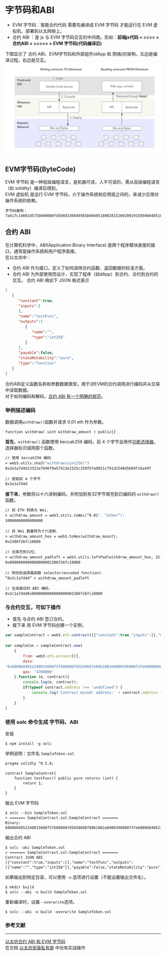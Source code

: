# 字节码和ABI  
- EVM 字节码：智能合约代码 需要先编译成 EVM 字节码 才能运行在 EVM 虚拟机、部署到以太网络上。  
- 合约 ABI ：是 js 与 EVM 字节码交互的中间商。形如：**前端js代码 < ==== \> 合约ABI \< ===== > EVM 字节码(代码编译后)**  

下图显示了 合约 ABI、EVM字节码和外部组件(dApp 和 网络)的架构，左边是编译过程，右边是交互。
![](https://github.com/BruceCoins/Pizza369/blob/main/0x0002%20EVM/image/0x01-1.png)  

## EVM字节码(ByteCode)
EVM 字节码 是一种低级编程语言，是机器可读，人不可读的，需从高级编程语言（如 solidity）编译后得到。  
EVM 虚拟机 是运行 EVM 字节码，介于操作系统和应用层之间的，来减少应用对操作系统的依赖。
```
字节码案例：
7a417c14602d575b600080fd5b60336049565b6040518082815260200191505060405180910390f35b6000600190509056fea
```

## 合约 ABI
在计算机科学中，ABI(Application Binary Interface) 是两个程序模块直接的接口，通常是操作系统和用户程序直接。  
在以太坊中：  
- 合约 ABI 作为接口，定义了如何调用合约函数、返回数据的标准方案。  
- 合约 ABI 为外部使用而设计，实现了程序（如dApp）到合约、合约到合约的交互。
合约 ABI 用如下 JSON 格式表示  
```json
[
   {
      "constant":true,
      "inputs":[
      ],
      "name":"testFunc",
      "outputs":[
         {
            "name":"",
            "type":"int256"
         }
      ],
      "payable":false,
      "stateMutability":"pure",
      "type":"function"
   }
]
```
合约ABI定义函数名称和参数数据类型，用于对EVM的合约调用进行编码并从交易中读取数据。  
对于如何编码和解码，[合约 ABI 有一个明确的规范](https://docs.soliditylang.org/en/latest/abi-spec.html)。  
### 举例描述编码
数据调用``withdraw()``函数并请求 0.01 eth 作为参数。
```solidity
function withdraw( uint withdraw_amount ) public{}
```
**首先**，``withdraw()`` 函数使用 keccak256 编码，前 4 个字节会用作[功能选择器](https://docs.soliditylang.org/zh/v0.8.16/abi-spec.html#index-1)，选择器标识调用那个函数。
```cmd
// 使用 keccak256 编码
> web3.utils.sha3("withdraw(uint256)")
0x2e1a7d4d13322e7b96f9a57413e1525c250fb7a9021cf91d1540d5b69f16a49f

// 提取前 4 个字节
0x2e1a7d4d
```
**接下来**，参数将以十六进制编码，并附加到有32字节填充到已编码的 ``withdraw()`` 函数。  
```cmd
// 将 ETH 转换为 Wei.
> withdraw_amount = web3.utils.toWei(“0.01", “ether”);
10000000000000000

// 将 Wei 数量转为十六进制.
> withdraw_amount_hex = web3.toHex(withdraw_mount);
0x2386f26fc10000

// 左填充到32位.
> withdraw_amount_padleft = web3.utils.leftPad(withdraw_amount_hex, 32);
0x0000000000000000002386f26fc10000

// 附加到选择器函数 selector(encoded function).
“0x2c1a7d4d” + withdraw_amount_padleft

// 生成最后的 ABI 编码.
0x2c1a7d4d0x0000000000000000002386f26fc10000
```

### 与合约交互，可如下操作  
- 首先 与合约 ABI 签订合约。
- 接下来 用 EVM 字节码创建一个实例。
```javascript
var sampleContract = web3.eth.contract([{"constant":true,"inputs":[],"name":"testFunc","outputs":[{"name":"","type":"int256"}],"payable":false,"stateMutability":"pure","type":"function"}]);

var sampleCon = sampleContract.new(
    {
        from: web3.eth.account[0],
        data:
'0x6080604052348015600f57600080fd5b50607e8061001e6000396000f3fe6080604052348015600f57600080fd5b506004361060285760003560e01c8063037a417c14602d575b600080fd5b60336049565b6040518082815260200191505060405180910390f35b6000600190509056fea165627a7a72305820e710d7394e9965c17ead6bb53757a23caee28d75a0a02b483638015a49dac6070029',
        gas: '4700000'
    },function (e, contract){
        console.log(e, contract);
        if(typeof contract.address !== 'undefined') {
            console.log('Contract mined! address:' + contract.address + 'transtionHash' + contract.transactionHash);
        }  
    }
)
``` 
### 使用 solc 命令生成 字节码、ABI
安装
```hack
$ npm install -g solc
```
举例说明：文件名 ``SampleToken.sol``
```solidity
pragma solidty ^0.5.8;

contract SampleContrat{
    function testFunc() public pure returns (int) {
        return 1;
    }
}
```
输出 EVM 字节码
```hack
$ solc --bin SampleToken.sol
> ======= SampleContract.sol:SampleContract =======
Binary:
6080604052348015600f57600080fd5b5060878061001e6000396000f3fe6080604052348015600f57600080fd5b506004361060285760003560e01c8063037a417c14602d575b600080fd5b60336049565b6040518082815260200191505060405180910390f35b6000600190509056fea265627a7a7230582050d33093e20eb388eec760ca84ba30ec42dadbdeb8edf5cd8b261e89b8d4279264736f6c634300050a0032 
```
输出合约 ABI
```hack
$ solc -abi SampleToken.sol
> ======= SampleContract.sol:SampleContract =======
Contract JSON ABI 
[{"constant":true,"inputs":[],"name":"testFunc","outputs":[{"name":"","type":"int256"}],"payable":false,"stateMutability":"pure","type":"function"}]
```
如果输出到特定目录，可以使用 ``-o`` 选项进行设置（不能设置输出文件名）。
```hack
$ mkdir build
$ solc --abi -o build SampleToken.sol
```
重新编译时，设置``--overwrite``选项。
```hack
$ solc --abi -o build -overwrite SampleToken.sol 
```

### 参考文献

***

[以太坊合约 ABI 和 EVM 字节码](https://learnblockchain.cn/article/3870)  
在文档 [以太坊安装私有链](https://github.com/BruceCoins/Pizza369/blob/main/0x0000%20docs/%E4%BB%A5%E5%A4%AA%E5%9D%8A%E7%A7%81%E6%9C%89%E9%93%BE%E5%AE%89%E8%A3%85.docx) 中也有实战操作


